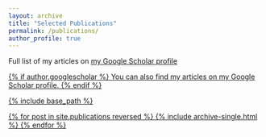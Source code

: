```yaml
---
layout: archive
title: "Selected Publications"
permalink: /publications/
author_profile: true
---
```

 
Full list of my articles on <u><a href="{{author.googlescholar}}">my Google Scholar profile</a>

{% if author.googlescholar %}
  You can also find my articles on <u><a href="{{author.googlescholar}}">my Google Scholar profile</a>.</u>
{% endif %}

{% include base_path %}

{% for post in site.publications reversed %}
  {% include archive-single.html %}
{% endfor %}
